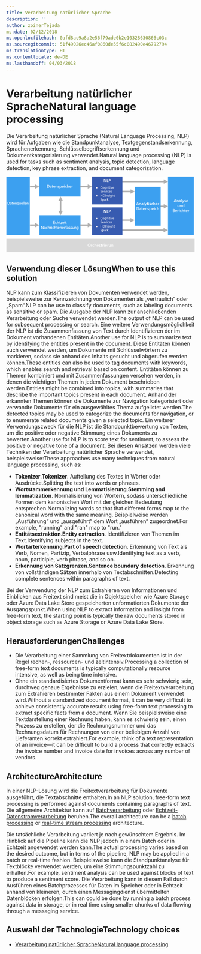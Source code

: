 ```yaml
---
title: Verarbeitung natürlicher Sprache
description: ''
author: zoinerTejada
ms:date: 02/12/2018
ms.openlocfilehash: 0afd8ac9a8a2e56f79ade0b2e10328630866c03c
ms.sourcegitcommit: 51f49026ec46af0860de55f6c082490e46792794
ms.translationtype: HT
ms.contentlocale: de-DE
ms.lasthandoff: 04/03/2018
---
```

# <a name="natural-language-processing"></a><span data-ttu-id="758cd-102">Verarbeitung natürlicher Sprache</span><span class="sxs-lookup"><span data-stu-id="758cd-102">Natural language processing</span></span>

<span data-ttu-id="758cd-103">Die Verarbeitung natürlicher Sprache (Natural Language Processing, NLP) wird für Aufgaben wie die Standpunktanalyse, Textgegenstandserkennung, Sprachenerkennung, Schlüsselbegriffserkennung und Dokumentkategorisierung verwendet.</span><span class="sxs-lookup"><span data-stu-id="758cd-103">Natural language processing (NLP) is used for tasks such as sentiment analysis, topic detection, language detection, key phrase extraction, and document categorization.</span></span>

![](./images/nlp-pipeline.png)

## <a name="when-to-use-this-solution"></a><span data-ttu-id="758cd-104">Verwendung dieser Lösung</span><span class="sxs-lookup"><span data-stu-id="758cd-104">When to use this solution</span></span>

<span data-ttu-id="758cd-105">NLP kann zum Klassifizieren von Dokumenten verwendet werden, beispielsweise zur Kennzeichnung von Dokumenten als „vertraulich“ oder „Spam“.</span><span class="sxs-lookup"><span data-stu-id="758cd-105">NLP can be use to classify documents, such as labeling documents as sensitive or spam.</span></span> <span data-ttu-id="758cd-106">Die Ausgabe der NLP kann zur anschließenden Verarbeitung oder Suche verwendet werden.</span><span class="sxs-lookup"><span data-stu-id="758cd-106">The output of NLP can be used for subsequent processing or search.</span></span> <span data-ttu-id="758cd-107">Eine weitere Verwendungsmöglichkeit der NLP ist die Zusammenfassung von Text durch Identifizieren der im Dokument vorhandenen Entitäten.</span><span class="sxs-lookup"><span data-stu-id="758cd-107">Another use for NLP is to summarize text by identifying the entities present in the document.</span></span> <span data-ttu-id="758cd-108">Diese Entitäten können auch verwendet werden, um Dokumente mit Schlüsselwörtern zu markieren, sodass sie anhand des Inhalts gesucht und abgerufen werden können.</span><span class="sxs-lookup"><span data-stu-id="758cd-108">These entities can also be used to tag documents with keywords, which enables search and retrieval based on content.</span></span> <span data-ttu-id="758cd-109">Entitäten können zu Themen kombiniert und mit Zusammenfassungen versehen werden, in denen die wichtigen Themen in jedem Dokument beschrieben werden.</span><span class="sxs-lookup"><span data-stu-id="758cd-109">Entities might be combined into topics, with summaries that describe the important topics present in each document.</span></span> <span data-ttu-id="758cd-110">Anhand der erkannten Themen können die Dokumente zur Navigation kategorisiert oder verwandte Dokumente für ein ausgewähltes Thema aufgelistet werden.</span><span class="sxs-lookup"><span data-stu-id="758cd-110">The detected topics may be used to categorize the documents for navigation, or to enumerate related documents given a selected topic.</span></span> <span data-ttu-id="758cd-111">Ein weiterer Verwendungszweck für die NLP ist die Standpunktbewertung von Texten, um die positive oder negative Stimmung eines Dokuments zu bewerten.</span><span class="sxs-lookup"><span data-stu-id="758cd-111">Another use for NLP is to score text for sentiment, to assess the positive or negative tone of a document.</span></span> <span data-ttu-id="758cd-112">Bei diesen Ansätzen werden viele Techniken der Verarbeitung natürlicher Sprache verwendet, beispielsweise:</span><span class="sxs-lookup"><span data-stu-id="758cd-112">These approaches use many techniques from natural language processing, such as:</span></span> 

- <span data-ttu-id="758cd-113">**Tokenizer**.</span><span class="sxs-lookup"><span data-stu-id="758cd-113">**Tokenizer**.</span></span> <span data-ttu-id="758cd-114">Aufteilung des Textes in Wörter oder Ausdrücke.</span><span class="sxs-lookup"><span data-stu-id="758cd-114">Splitting the text into words or phrases.</span></span>
- <span data-ttu-id="758cd-115">**Wortstammerkennung und Lemmatisierung**.</span><span class="sxs-lookup"><span data-stu-id="758cd-115">**Stemming and lemmatization**.</span></span> <span data-ttu-id="758cd-116">Normalisierung von Wörtern, sodass unterschiedliche Formen dem kanonischen Wort mit der gleichen Bedeutung entsprechen.</span><span class="sxs-lookup"><span data-stu-id="758cd-116">Normalizing words so that that different forms map to the canonical word with the same meaning.</span></span> <span data-ttu-id="758cd-117">Beispielweise werden „Ausführung“ und „ausgeführt“ dem Wort „ausführen“ zugeordnet.</span><span class="sxs-lookup"><span data-stu-id="758cd-117">For example, "running" and "ran" map to "run."</span></span> 
- <span data-ttu-id="758cd-118">**Entitätsextraktion**.</span><span class="sxs-lookup"><span data-stu-id="758cd-118">**Entity extraction**.</span></span> <span data-ttu-id="758cd-119">Identifizieren von Themen im Text.</span><span class="sxs-lookup"><span data-stu-id="758cd-119">Identifying subjects in the text.</span></span>
- <span data-ttu-id="758cd-120">**Wortarterkennung**.</span><span class="sxs-lookup"><span data-stu-id="758cd-120">**Part of speech detection**.</span></span> <span data-ttu-id="758cd-121">Erkennung von Text als Verb, Nomen, Partizip, Verbalphrase usw.</span><span class="sxs-lookup"><span data-stu-id="758cd-121">Identifying text as a verb, noun, participle, verb phrase, and so on.</span></span>
- <span data-ttu-id="758cd-122">**Erkennung von Satzgrenzen**.</span><span class="sxs-lookup"><span data-stu-id="758cd-122">**Sentence boundary detection**.</span></span> <span data-ttu-id="758cd-123">Erkennung von vollständigen Sätzen innerhalb von Textabschnitten.</span><span class="sxs-lookup"><span data-stu-id="758cd-123">Detecting complete sentences within paragraphs of text.</span></span>

<span data-ttu-id="758cd-124">Bei der Verwendung der NLP zum Extrahieren von Informationen und Einblicken aus Freitext sind meist die in Objektspeicher wie Azure Storage oder Azure Data Lake Store gespeicherten unformatierten Dokumente der Ausgangspunkt.</span><span class="sxs-lookup"><span data-stu-id="758cd-124">When using NLP to extract information and insight from free-form text, the starting point is typically the raw documents stored in object storage such as Azure Storage or Azure Data Lake Store.</span></span> 

## <a name="challenges"></a><span data-ttu-id="758cd-125">Herausforderungen</span><span class="sxs-lookup"><span data-stu-id="758cd-125">Challenges</span></span>

- <span data-ttu-id="758cd-126">Die Verarbeitung einer Sammlung von Freitextdokumenten ist in der Regel rechen-, ressourcen- und zeitintensiv.</span><span class="sxs-lookup"><span data-stu-id="758cd-126">Processing a collection of free-form text documents is typically computationally resource intensive, as well as being time intensive.</span></span>
- <span data-ttu-id="758cd-127">Ohne ein standardisiertes Dokumentformat kann es sehr schwierig sein, durchweg genaue Ergebnisse zu erzielen, wenn die Freitextverarbeitung zum Extrahieren bestimmter Fakten aus einem Dokument verwendet wird.</span><span class="sxs-lookup"><span data-stu-id="758cd-127">Without a standardized document format, it can be very difficult to achieve consistently accurate results using free-form text processing to extract specific facts from a document.</span></span> <span data-ttu-id="758cd-128">Wenn Sie beispielsweise eine Textdarstellung einer Rechnung haben, kann es schwierig sein, einen Prozess zu erstellen, der die Rechnungsnummer und das Rechnungsdatum für Rechnungen von einer beliebigen Anzahl von Lieferanten korrekt extrahiert.</span><span class="sxs-lookup"><span data-stu-id="758cd-128">For example, think of a text representation of an invoice&mdash;it can be difficult to build a process that correctly extracts the invoice number and invoice date for invoices across any number of vendors.</span></span>

## <a name="architecture"></a><span data-ttu-id="758cd-129">Architecture</span><span class="sxs-lookup"><span data-stu-id="758cd-129">Architecture</span></span>

<span data-ttu-id="758cd-130">In einer NLP-Lösung wird die Freitextverarbeitung für Dokumente ausgeführt, die Textabschnitte enthalten.</span><span class="sxs-lookup"><span data-stu-id="758cd-130">In an NLP solution, free-form text processing is performed against documents containing paragraphs of text.</span></span> <span data-ttu-id="758cd-131">Die allgemeine Architektur kann auf [Batchverarbeitung](../big-data/batch-processing.md) oder [Echtzeit-Datenstromverarbeitung](../big-data/real-time-processing.md) beruhen.</span><span class="sxs-lookup"><span data-stu-id="758cd-131">The overall architecture can be a [batch processing](../big-data/batch-processing.md) or [real-time stream processing](../big-data/real-time-processing.md) architecture.</span></span>

<span data-ttu-id="758cd-132">Die tatsächliche Verarbeitung variiert je nach gewünschtem Ergebnis. Im Hinblick auf die Pipeline kann die NLP jedoch in einem Batch oder in Echtzeit angewendet werden kann.</span><span class="sxs-lookup"><span data-stu-id="758cd-132">The actual processing varies based on the desired outcome, but in terms of the pipeline, NLP may be applied in a batch or real-time fashion.</span></span> <span data-ttu-id="758cd-133">Beispielsweise kann die Standpunktanalyse für Textblöcke verwendet werden, um eine Stimmungspunktzahl zu erhalten.</span><span class="sxs-lookup"><span data-stu-id="758cd-133">For example, sentiment analysis can be used against blocks of text to produce a sentiment score.</span></span> <span data-ttu-id="758cd-134">Die Verarbeitung kann in diesem Fall durch Ausführen eines Batchprozesses für Daten im Speicher oder in Echtzeit anhand von kleineren, durch einen Messagingdienst übermittelten Datenblöcken erfolgen.</span><span class="sxs-lookup"><span data-stu-id="758cd-134">This can could be done by running a batch process against data in storage, or in real time using smaller chunks of data flowing through a messaging service.</span></span>

## <a name="technology-choices"></a><span data-ttu-id="758cd-135">Auswahl der Technologie</span><span class="sxs-lookup"><span data-stu-id="758cd-135">Technology choices</span></span>

- [<span data-ttu-id="758cd-136">Verarbeitung natürlicher Sprache</span><span class="sxs-lookup"><span data-stu-id="758cd-136">Natural language processing</span></span>](../technology-choices/natural-language-processing.md)